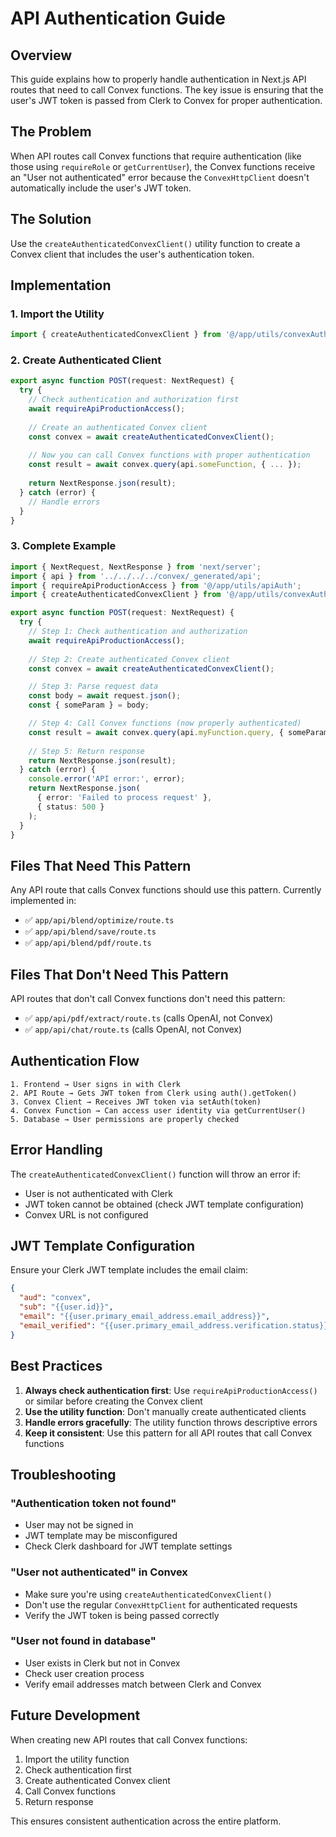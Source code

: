 # API Authentication Guide

## Overview

This guide explains how to properly handle authentication in Next.js API routes that need to call Convex functions. The key issue is ensuring that the user's JWT token is passed from Clerk to Convex for proper authentication.

## The Problem

When API routes call Convex functions that require authentication (like those using `requireRole` or `getCurrentUser`), the Convex functions receive an "User not authenticated" error because the `ConvexHttpClient` doesn't automatically include the user's JWT token.

## The Solution

Use the `createAuthenticatedConvexClient()` utility function to create a Convex client that includes the user's authentication token.

## Implementation

### 1. Import the Utility

```typescript
import { createAuthenticatedConvexClient } from '@/app/utils/convexAuth';
```

### 2. Create Authenticated Client

```typescript
export async function POST(request: NextRequest) {
  try {
    // Check authentication and authorization first
    await requireApiProductionAccess();
    
    // Create an authenticated Convex client
    const convex = await createAuthenticatedConvexClient();
    
    // Now you can call Convex functions with proper authentication
    const result = await convex.query(api.someFunction, { ... });
    
    return NextResponse.json(result);
  } catch (error) {
    // Handle errors
  }
}
```

### 3. Complete Example

```typescript
import { NextRequest, NextResponse } from 'next/server';
import { api } from '../../../../convex/_generated/api';
import { requireApiProductionAccess } from '@/app/utils/apiAuth';
import { createAuthenticatedConvexClient } from '@/app/utils/convexAuth';

export async function POST(request: NextRequest) {
  try {
    // Step 1: Check authentication and authorization
    await requireApiProductionAccess();
    
    // Step 2: Create authenticated Convex client
    const convex = await createAuthenticatedConvexClient();

    // Step 3: Parse request data
    const body = await request.json();
    const { someParam } = body;

    // Step 4: Call Convex functions (now properly authenticated)
    const result = await convex.query(api.myFunction.query, { someParam });
    
    // Step 5: Return response
    return NextResponse.json(result);
  } catch (error) {
    console.error('API error:', error);
    return NextResponse.json(
      { error: 'Failed to process request' },
      { status: 500 }
    );
  }
}
```

## Files That Need This Pattern

Any API route that calls Convex functions should use this pattern. Currently implemented in:

- ✅ `app/api/blend/optimize/route.ts`
- ✅ `app/api/blend/save/route.ts` 
- ✅ `app/api/blend/pdf/route.ts`

## Files That Don't Need This Pattern

API routes that don't call Convex functions don't need this pattern:

- ✅ `app/api/pdf/extract/route.ts` (calls OpenAI, not Convex)
- ✅ `app/api/chat/route.ts` (calls OpenAI, not Convex)

## Authentication Flow

```
1. Frontend → User signs in with Clerk
2. API Route → Gets JWT token from Clerk using auth().getToken()
3. Convex Client → Receives JWT token via setAuth(token)
4. Convex Function → Can access user identity via getCurrentUser()
5. Database → User permissions are properly checked
```

## Error Handling

The `createAuthenticatedConvexClient()` function will throw an error if:

- User is not authenticated with Clerk
- JWT token cannot be obtained (check JWT template configuration)
- Convex URL is not configured

## JWT Template Configuration

Ensure your Clerk JWT template includes the email claim:

```json
{
  "aud": "convex",
  "sub": "{{user.id}}",
  "email": "{{user.primary_email_address.email_address}}",
  "email_verified": "{{user.primary_email_address.verification.status}}"
}
```

## Best Practices

1. **Always check authentication first**: Use `requireApiProductionAccess()` or similar before creating the Convex client
2. **Use the utility function**: Don't manually create authenticated clients
3. **Handle errors gracefully**: The utility function throws descriptive errors
4. **Keep it consistent**: Use this pattern for all API routes that call Convex functions

## Troubleshooting

### "Authentication token not found"
- User may not be signed in
- JWT template may be misconfigured
- Check Clerk dashboard for JWT template settings

### "User not authenticated" in Convex
- Make sure you're using `createAuthenticatedConvexClient()`
- Don't use the regular `ConvexHttpClient` for authenticated requests
- Verify the JWT token is being passed correctly

### "User not found in database"
- User exists in Clerk but not in Convex
- Check user creation process
- Verify email addresses match between Clerk and Convex

## Future Development

When creating new API routes that call Convex functions:

1. Import the utility function
2. Check authentication first
3. Create authenticated Convex client
4. Call Convex functions
5. Return response

This ensures consistent authentication across the entire platform.
